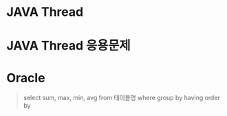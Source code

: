 # JAVA Thread
# JAVA Thread 응용문제
# Oracle 
> select
> sum, max, min, avg
> from 테이블명
> where
> group by
> having
> order by